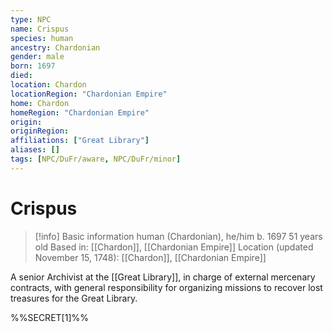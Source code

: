 ```yaml
---
type: NPC
name: Crispus
species: human
ancestry: Chardonian
gender: male
born: 1697
died: 
location: Chardon
locationRegion: "Chardonian Empire"
home: Chardon
homeRegion: "Chardonian Empire"
origin:
originRegion:
affiliations: ["Great Library"]
aliases: []
tags: [NPC/DuFr/aware, NPC/DuFr/minor]
---
```

# Crispus
>[!info] Basic information
>human (Chardonian), he/him
>b. 1697
>51 years old
>Based in: [[Chardon]], [[Chardonian Empire]]
>Location (updated November 15, 1748): [[Chardon]], [[Chardonian Empire]]

A senior Archivist at the [[Great Library]], in charge of external mercenary contracts, with general responsibility for organizing missions to recover lost treasures for the Great Library. 

%%SECRET[1]%%